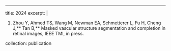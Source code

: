 ---
title: 2024
excerpt: |
  1. 	Zhou Y, Ahmed TS, Wang M, Newman EA, Schmetterer L, Fu H, Cheng J,** Tan B,** Masked vascular structure segmentation and completion in retinal images, IEEE TMI, in press.

collection: publication
